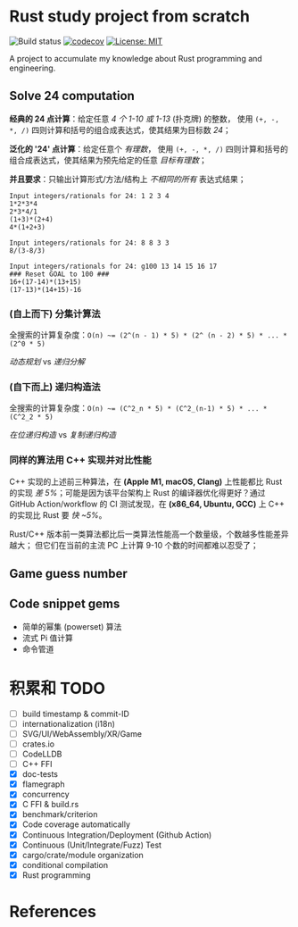 
# Rust study project from scratch

![Build status](https://github.com/mhfan/hello-rust/actions/workflows/rust.yml/badge.svg)
[![codecov](https://codecov.io/gh/mhfan/hello-rust/graph/badge.svg)](https://codecov.io/gh/mhfan/hello-rust)
[![License: MIT](https://img.shields.io/badge/License-MIT-yellow.svg)](https://opensource.org/licenses/MIT)

A project to accumulate my knowledge about Rust programming and engineering.

## Solve 24 computation

**经典的 24 点计算**：给定任意 _4 个 1-10 或 1-13_ (扑克牌) 的整数，
使用 `(+, -, *, /)` 四则计算和括号的组合成表达式，使其结果为目标数 _24_；

**泛化的 '24' 点计算**：给定任意个 _有理数_， 使用 `(+, -, *, /)`
四则计算和括号的组合成表达式，使其结果为预先给定的任意 _目标有理数_；

**并且要求**：只输出计算形式/方法/结构上 _不相同的所有_ 表达式结果；

    Input integers/rationals for 24: 1 2 3 4
    1*2*3*4
    2*3*4/1
    (1+3)*(2+4)
    4*(1+2+3)

    Input integers/rationals for 24: 8 8 3 3
    8/(3-8/3)

    Input integers/rationals for 24: g100 13 14 15 16 17
    ### Reset GOAL to 100 ###
    16+(17-14)*(13+15)
    (17-13)*(14+15)-16

### (自上而下) 分集计算法

全搜索的计算复杂度：`O(n) ~= (2^(n - 1) * 5) * (2^ (n - 2) * 5) * ... * (2^0 * 5)`

_动态规划_ vs _递归分解_

### (自下而上) 递归构造法

全搜索的计算复杂度：`O(n) ~= (C^2_n * 5) * (C^2_(n-1) * 5) * ... * (C^2_2 * 5)`

_在位递归构造_ vs _复制递归构造_

### 同样的算法用 C++ 实现并对比性能

C++ 实现的上述前三种算法，在 **(Apple M1, macOS, Clang)** 上性能都比 Rust 的实现 _差 5%_；可能是因为该平台架构上 Rust 的编译器优化得更好？通过 GitHub Action/workflow 的 CI 测试发现，在 **(x86_64, Ubuntu, GCC)** 上 C++ 的实现比 Rust 要 _快 ~5%_。

Rust/C++ 版本前一类算法都比后一类算法性能高一个数量级，个数越多性能差异越大；
但它们在当前的主流 PC 上计算 9-10 个数的时间都难以忍受了；

## Game guess number

## Code snippet gems

+ 简单的幂集 (powerset) 算法
+ 流式 Pi 值计算
+ 命令管道

# 积累和 TODO

+ [ ] build timestamp & commit-ID
+ [ ] internationalization (i18n)
+ [ ] SVG/UI/WebAssembly/XR/Game
+ [ ] crates.io
+ [ ] CodeLLDB
+ [ ] C++ FFI
+ [x] doc-tests
+ [x] flamegraph
+ [x] concurrency
+ [x] C FFI & build.rs
+ [x] benchmark/criterion
+ [x] Code coverage automatically
+ [x] Continuous Integration/Deployment (Github Action)
+ [x] Continuous (Unit/Integrate/Fuzz) Test
+ [x] cargo/crate/module organization
+ [x] conditional compilation
+ [x] Rust programming

# References
